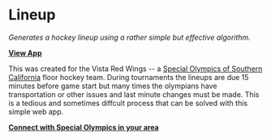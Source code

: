 # Lineup

_Generates a hockey lineup using a rather simple but effective algorithm._

**[View App](https://coryasilva.github.io/lineup)**

This was created for the Vista Red Wings -- a [Special Olympics of Southern California](https://www.specialolympics.org/Regions/north-america/Locations/Special-Olympics-NA-California-South.aspx) floor hockey team. During tournaments the lineups are due 15 minutes before game start but many times the olympians have transportation or other issues and last minute changes must be made.  This is a tedious and sometimes diffcult process that can be solved with this simple web app.

**[Connect with Special Olympics in your area](https://www.specialolympics.org/Common/Special_Olympics_Program_Locator.aspx)**
